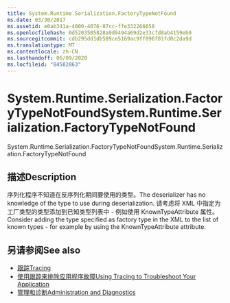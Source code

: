 ```yaml
---
title: System.Runtime.Serialization.FactoryTypeNotFound
ms.date: 03/30/2017
ms.assetid: e0ab341a-4000-4076-87cc-ffe332266658
ms.openlocfilehash: 0d5203505828a9d9494a69d2e33cfd8ab4159eb0
ms.sourcegitcommit: cdb295dd1db589ce5169ac9ff096f01fd0c2da9d
ms.translationtype: MT
ms.contentlocale: zh-CN
ms.lasthandoff: 06/09/2020
ms.locfileid: "84582863"
---
```

# <a name="systemruntimeserializationfactorytypenotfound"></a><span data-ttu-id="eee2b-102">System.Runtime.Serialization.FactoryTypeNotFound</span><span class="sxs-lookup"><span data-stu-id="eee2b-102">System.Runtime.Serialization.FactoryTypeNotFound</span></span>
<span data-ttu-id="eee2b-103">System.Runtime.Serialization.FactoryTypeNotFound</span><span class="sxs-lookup"><span data-stu-id="eee2b-103">System.Runtime.Serialization.FactoryTypeNotFound</span></span>  
  
## <a name="description"></a><span data-ttu-id="eee2b-104">描述</span><span class="sxs-lookup"><span data-stu-id="eee2b-104">Description</span></span>  
 <span data-ttu-id="eee2b-105">序列化程序不知道在反序列化期间要使用的类型。</span><span class="sxs-lookup"><span data-stu-id="eee2b-105">The deserializer has no knowledge of the type to use during deserialization.</span></span> <span data-ttu-id="eee2b-106">请考虑将 XML 中指定为工厂类型的类型添加到已知类型列表中 - 例如使用 KnownTypeAttribute 属性。</span><span class="sxs-lookup"><span data-stu-id="eee2b-106">Consider adding the type specified as factory type in the XML to the list of known types - for example by using the KnownTypeAttribute attribute.</span></span>  
  
## <a name="see-also"></a><span data-ttu-id="eee2b-107">另请参阅</span><span class="sxs-lookup"><span data-stu-id="eee2b-107">See also</span></span>

- [<span data-ttu-id="eee2b-108">跟踪</span><span class="sxs-lookup"><span data-stu-id="eee2b-108">Tracing</span></span>](index.md)
- [<span data-ttu-id="eee2b-109">使用跟踪来排除应用程序故障</span><span class="sxs-lookup"><span data-stu-id="eee2b-109">Using Tracing to Troubleshoot Your Application</span></span>](using-tracing-to-troubleshoot-your-application.md)
- [<span data-ttu-id="eee2b-110">管理和诊断</span><span class="sxs-lookup"><span data-stu-id="eee2b-110">Administration and Diagnostics</span></span>](../index.md)
